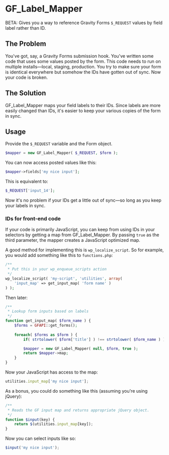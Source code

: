# GF_Label_Mapper

BETA: Gives you a way to reference Gravity Forms `$_REQUEST` values by field label rather than ID.

## The Problem

You've got, say, a Gravity Forms submission hook. You've written some code that uses some values posted by the form. This code needs to run on multiple installs—local, staging, production. You try to make sure your form is identical everywhere but somehow the IDs have gotten out of sync. Now your code is broken.

## The Solution

GF_Label_Mapper maps your field labels to their IDs. Since labels are more easily changed than IDs, it's easier to keep your various copies of the form in sync.

## Usage

Provide the `$_REQUEST` variable and the Form object.

```php
$mapper = new GF_Label_Mapper( $_REQUEST, $form );
```

You can now access posted values like this:

```php
$mapper->fields['my nice input'];
```

This is equivalent to:

```php
$_REQUEST['input_14'];
```

Now it's no problem if your IDs get a little out of sync—so long as you keep your labels in sync.

### IDs for front-end code

If your code is primarily JavaScript, you can keep from using IDs in your selectors by getting a map from GF_Label_Mapper. By passing `true` as the third parameter, the mapper creates a JavaScript optimized map.

A good method for implementing this is `wp_localize_script`. So for example, you would add something like this to `functions.php`:

```php
/**
 * Put this in your wp_enqueue_scripts action
 */
wp_localize_script( 'my-script', 'utilities', array(
    'input_map' => get_input_map( 'form name' )
) );
```

Then later:

```php
/**
 * Lookup form inputs based on labels
 */
function get_input_map( $form_name ) {
	$forms = GFAPI::get_forms();
	
	foreach( $forms as $form ) {
		if( strtolower( $form['title'] ) !== strtolower( $form_name ) ) continue;

		$mapper = new GF_Label_Mapper( null, $form, true );
		return $mapper->map;
	}
}
```

Now your JavaScript has access to the map:

```js
utilities.input_map['my nice input'];
```

As a bonus, you could do something like this (assuming you're using jQuery):

```js
/**
 * Reads the GF input map and returns appropriate jQuery object.
 */
function $input(key) {
    return $(utilities.input_map[key]);
}
```

Now you can select inputs like so:

```js
$input('my nice input');
```
